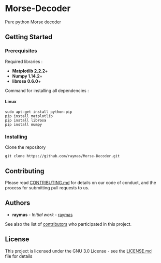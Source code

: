 # Morse-Decoder

Pure python Morse decoder

## Getting Started

### Prerequisites

Required libraries :
* **Matplotlib 2.2.2**+
* **Numpy 1.14.2**+
* **librosa 0.6.0**+

Command for installing all dependencies :

#### Linux

```
sudo apt-get install python-pip
pip install matplotlib
pip install librosa
pip install numpy
```

### Installing

Clone the repository
```
git clone https://github.com/raymas/Morse-Decoder.git
```

## Contributing

Please read [CONTRIBUTING.md]() for details on our code of conduct, and the process for submitting pull requests to us.

## Authors

* **raymas** - *Initial work* - [raymas](https://github.com/raymas)

See also the list of [contributors](https://github.com/raymas/Morse-Decoder/contributors) who participated in this project.

## License

This project is licensed under the GNU 3.0 License - see the [LICENSE.md](LICENSE.md) file for details
